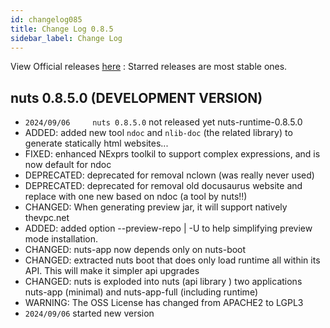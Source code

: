 ```yaml
---
id: changelog085
title: Change Log 0.8.5
sidebar_label: Change Log
---
```


View Official releases [here](https://github.com/thevpc/nuts/releases) :
Starred releases are most stable ones.

## nuts 0.8.5.0 (DEVELOPMENT VERSION)
- ```2024/09/06 	nuts 0.8.5.0``` not released yet nuts-runtime-0.8.5.0
- ADDED: added new tool `ndoc` and `nlib-doc` (the related library) to generate statically html websites...
- FIXED: enhanced NExprs toolkil to support complex expressions, and is now default for ndoc
- DEPRECATED: deprecated for removal nclown (was really never used)
- DEPRECATED: deprecated for removal old docusaurus website and replace with one new based on ndoc (a tool by nuts!!)
- CHANGED: When generating preview jar, it will support natively thevpc.net
- ADDED: added option --preview-repo | -U to help simplifying preview mode installation. 
- CHANGED: nuts-app now depends only on nuts-boot 
- CHANGED: extracted nuts boot that does only load runtime all within its API. This will make it simpler api upgrades 
- CHANGED: nuts is exploded into nuts (api library ) two applications nuts-app (minimal) and nuts-app-full (including runtime) 
- WARNING: The OSS License has changed from APACHE2 to LGPL3
- ```2024/09/06``` started new version
